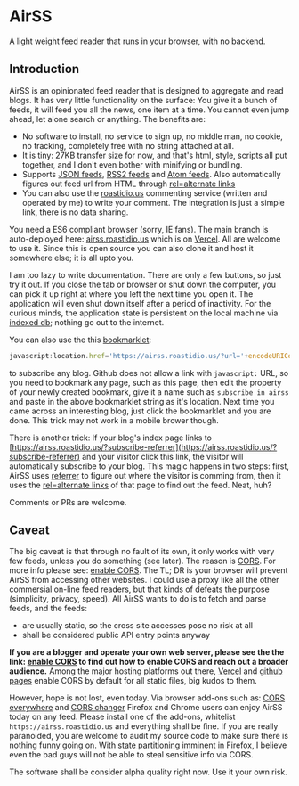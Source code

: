 # AirSS

A light weight feed reader that runs in your browser, with no backend.

## Introduction

AirSS is an opinionated feed reader that is designed to aggregate and read blogs. It has very little functionality on the surface: You give it a bunch of feeds, it will feed you all the news, one item at a time. You cannot even jump ahead, let alone search or anything. The benefits are:

* No software to install, no service to sign up, no middle man, no cookie, no tracking, completely free with no string attached at all.
* It is tiny: 27KB transfer size for now, and that's html, style, scripts all put together, and I don't even bother with minifying or bundling.
* Supports [JSON feeds](https://www.jsonfeed.org/), [RSS2 feeds](https://validator.w3.org/feed/docs/rss2.html) and [Atom feeds](https://tools.ietf.org/html/rfc4287). Also automatically figures out feed url from HTML through [rel=alternate links](https://developer.mozilla.org/en-US/docs/Web/HTML/Link_types)
* You can also use the [roastidio.us](https://roastidio.us) commenting service (written and operated by me) to write your comment. The integration is just a simple link, there is no data sharing.

You need a ES6 compliant browser (sorry, IE fans). The main branch is auto-deployed here: [airss.roastidio.us](https://airss.roastidio.us) which is on [Vercel](https://vercel.com). All are welcome to use it. Since this is open source you can also clone it and host it somewhere else; it is all upto you.

I am too lazy to write documentation. There are only a few buttons, so just try it out. If you close the tab or browser or shut down the computer, you can pick it up right at where you left the next time you open it. The application will even shut down itself after a period of inactivity. For the curious minds, the application state is persistent on the local machine via [indexed db](https://developer.mozilla.org/en-US/docs/Web/API/IndexedDB_API); nothing go out to the internet. 

You can also use the this [bookmarklet](https://en.wikipedia.org/wiki/Bookmarklet): 

``` javascript
javascript:location.href='https://airss.roastidio.us/?url='+encodeURIComponent(window.location.href)
```

to subscribe any blog. Github does not allow a link with `javascript:` URL, so you need to bookmark any page, such as this page, then edit the property of your newly created bookmark, give it a name such as `subscribe in airss` and paste in the above bookmarklet string as it's location. Next time you came across an interesting blog, just click the bookmarklet and you are done. This trick may not work in a mobile brower though.

There is another trick: If your blog's index page links to [https://airss.roastidio.us/?subscribe-referrer](https://airss.roastidio.us/?subscribe-referrer) and your visitor click this link, the visitor will automatically subscribe to your blog. This magic happens in two steps: first, AirSS uses [referrer](https://en.wikipedia.org/wiki/HTTP_referer) to figure out where the visitor is comming from, then it uses the [rel=alternate links](https://developer.mozilla.org/en-US/docs/Web/HTML/Link_types) of that page to find out the feed. Neat, huh?

Comments or PRs are welcome.

## Caveat

The big caveat is that through no fault of its own, it only works with very few feeds, unless you do something (see later). The reason is [CORS](https://developer.mozilla.org/en-US/docs/Web/HTTP/CORS). For more info please see: [enable CORS](https://enable-cors.org/). The TL; DR is your browser will prevent AirSS from accessing other websites. I could use a proxy like all the other commersial on-line feed readers, but that kinds of defeats the purpose (simplicity, privacy, speed). All AirSS wants to do is to fetch and parse feeds, and the feeds:

* are usually static, so the cross site accesses pose no risk at all
* shall be considered public API entry points anyway

**If you are a blogger and operate your own web server, please see the the link: [enable CORS](https://enable-cors.org/) to find out how to enable CORS and reach out a broader audience.** Among the major hosting platforms out there, [Vercel](https://vercel.com) and [github pages](https://pages.github.com/) enable CORS by default for all static files, big kudos to them.

However, hope is not lost, even today. Via browser add-ons such as: [CORS everywhere](https://addons.mozilla.org/en-US/firefox/addon/cors-everywhere/?utm_source=addons.mozilla.org&utm_medium=referral&utm_content=search) and [CORS changer](https://chrome.google.com/webstore/detail/moesif-origin-cors-change/digfbfaphojjndkpccljibejjbppifbc?hl=en) Firefox and Chrome users can enjoy AirSS today on any feed. Please install one of the add-ons, whitelist `https://airss.roastidio.us` and everything shall be fine. If you are really paranoided, you are welcome to audit my source code to make sure there is nothing funny going on. With [state partitioning](https://developer.mozilla.org/en-US/docs/Mozilla/Firefox/Privacy/State_Partitioning) imminent in Firefox, I believe even the bad guys will not be able to steal sensitive info via CORS.

The software shall be consider alpha quality right now. Use it  your own risk.
